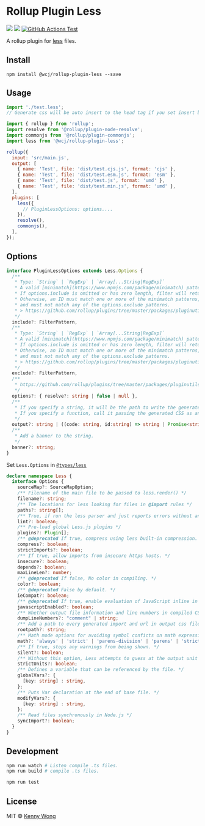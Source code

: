 Rollup Plugin Less
===

[![](https://img.shields.io/github/stars/jaywcjlove/rollup-plugin-less.svg)](https://github.com/jaywcjlove/rollup-plugin-less/stargazers)
[![](https://img.shields.io/github/release/jaywcjlove/rollup-plugin-less.svg)](https://github.com/jaywcjlove/rollup-plugin-less/releases)
[![GitHub Actions Test](https://github.com/jaywcjlove/rollup-plugin-less/actions/workflows/ci.yml/badge.svg)](https://github.com/jaywcjlove/rollup-plugin-less/actions/workflows/ci.yml)

A rollup plugin for [less](http://lesscss.org/) files.

## Install

```node
npm install @wcj/rollup-plugin-less --save
```

## Usage

```js
import './test.less';
// Generate css will be auto insert to the head tag if you set insert be true
```

```js
import { rollup } from 'rollup';
import resolve from '@rollup/plugin-node-resolve';
import commonjs from '@rollup/plugin-commonjs';
import less from '@wcj/rollup-plugin-less';

rollup({
  input: 'src/main.js',
  output: [
    { name: 'Test', file: 'dist/test.cjs.js', format: 'cjs' },
    { name: 'Test', file: 'dist/test.esm.js', format: 'esm' },
    { name: 'Test', file: 'dist/test.js', format: 'umd' },
    { name: 'Test', file: 'dist/test.min.js', format: 'umd' },
  ],
  plugins: [
    less({
      // PluginLessOptions: options....
    }),
    resolve(),
    commonjs(),
  ],
});
```

## Options

```ts
interface PluginLessOptions extends Less.Options {
  /**
   * Type: `String` | `RegExp` | `Array[...String|RegExp]`
   * A valid [minimatch](https://www.npmjs.com/package/minimatch) pattern, or array of patterns.
   * If options.include is omitted or has zero length, filter will return true by default.
   * Otherwise, an ID must match one or more of the minimatch patterns,
   * and must not match any of the options.exclude patterns.
   * > https://github.com/rollup/plugins/tree/master/packages/pluginutils#include-and-exclude
   */
  include?: FilterPattern,
  /**
   * Type: `String` | `RegExp` | `Array[...String|RegExp]`
   * A valid [minimatch](https://www.npmjs.com/package/minimatch) pattern, or array of patterns.
   * If options.include is omitted or has zero length, filter will return true by default.
   * Otherwise, an ID must match one or more of the minimatch patterns,
   * and must not match any of the options.exclude patterns.
   * > https://github.com/rollup/plugins/tree/master/packages/pluginutils#include-and-exclude
   */
  exclude?: FilterPattern,
  /**
   * https://github.com/rollup/plugins/tree/master/packages/pluginutils#options
   */
  options?: { resolve?: string | false | null },
  /**
   * If you specify a string, it will be the path to write the generated CSS.
   * If you specify a function, call it passing the generated CSS as an argument.
   */
  output?: string | ((code: string, id:string) => string | Promise<string>);
  /**
   * Add a banner to the string.
   */
  banner?: string;
}
```

Set `Less.Options` in [`@types/less`](https://www.npmjs.com/package/@types/less)

```ts
declare namespace Less {
  interface Options {
    sourceMap?: SourceMapOption;
    /** Filename of the main file to be passed to less.render() */
    filename?: string;
    /** The locations for less looking for files in @import rules */
    paths?: string[];
    /** True, if run the less parser and just reports errors without any output. */
    lint?: boolean;
    /** Pre-load global Less.js plugins */
    plugins?: Plugin[];
    /** @deprecated If true, compress using less built-in compression. */
    compress?: boolean;
    strictImports?: boolean;
    /** If true, allow imports from insecure https hosts. */
    insecure?: boolean;
    depends?: boolean;
    maxLineLen?: number;
    /** @deprecated If false, No color in compiling. */
    color?: boolean;
    /** @deprecated False by default. */
    ieCompat?: boolean;
    /** @deprecated If true, enable evaluation of JavaScript inline in `.less` files. */
    javascriptEnabled?: boolean;
    /** Whether output file information and line numbers in compiled CSS code. */
    dumpLineNumbers?: "comment" | string;
    /** Add a path to every generated import and url in output css files. */
    rootpath?: string;
    /** Math mode options for avoiding symbol conficts on math expressions. */
    math?: 'always' | 'strict' | 'parens-division' | 'parens' | 'strict-legacy' | number;
    /** If true, stops any warnings from being shown. */
    silent?: boolean;
    /** Without this option, Less attempts to guess at the output unit when it does maths. */
    strictUnits?: boolean;
    /** Defines a variable that can be referenced by the file. */
    globalVars?: {
      [key: string] : string,
    };
    /** Puts Var declaration at the end of base file. */
    modifyVars?: {
      [key: string] : string,
    };
    /** Read files synchronously in Node.js */
    syncImport?: boolean;
  }
}
```

## Development

```bash
npm run watch # Listen compile .ts files.
npm run build # compile .ts files.

npm run test
```

## License

MIT © [Kenny Wong](https://wangchujiang.com/)